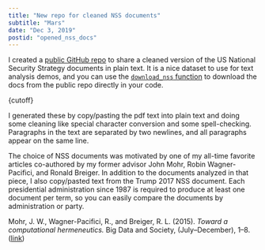 ```yaml
---
title: "New repo for cleaned NSS documents"
subtitle: "Mars"
date: "Dec 3, 2019"
postid: "opened_nss_docs"
---
```


I created a [public GitHub repo](https://github.com/devincornell/nssdocs) to share a cleaned version of the US National Security Strategy documents in plain text. It is a nice dataset to use for text analysis demos, and you can use the [`download_nss` function](https://github.com/devincornell/nssdocs/blob/master/example_download.py) to download the docs from the public repo directly in your code.

{cutoff}

I generated these by copy/pasting the pdf text into plain text and doing some cleaning like special character conversion and some spell-checking. Paragraphs in the text are separated by two newlines, and all paragraphs appear on the same line.

The choice of NSS documents was motivated by one of my all-time favorite articles co-authored by my former advisor John Mohr, Robin Wagner-Pacifici, and Ronald Breiger. In addition to the documents analyzed in that piece, I also copy/pasted text from the Trump 2017 NSS document. Each presidential administration since 1987 is required to produce at least one document per term, so you can easily compare the documents by administration or party. 

Mohr, J. W., Wagner-Pacifici, R., and Breiger, R. L. (2015). *Toward a computational hermeneutics.* Big Data and Society, (July–December), 1–8. ([link](https://journals.sagepub.com/doi/full/10.1177/2053951715613809))


